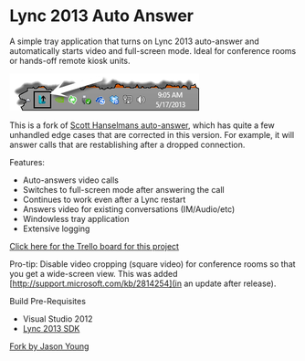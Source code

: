 Lync 2013 Auto Answer
=============================
A simple tray application that turns on Lync 2013 auto-answer and automatically starts video and full-screen mode. Ideal for conference rooms or hands-off remote kiosk units.

![Tray Icon](readme-content/TrayIcon.png)

This is a fork of [Scott Hanselmans auto-answer](https://github.com/shanselman/LyncAutoAnswer), which has quite a few unhandled edge cases that are corrected in this version. For example, it will answer calls that are restablishing after a dropped connection.

Features:
* Auto-answers video calls
* Switches to full-screen mode after answering the call
* Continues to work even after a Lync restart
* Answers video for existing conversations (IM/Audio/etc)
* Windowless tray application
* Extensive logging

[Click here for the Trello board for this project](https://trello.com/board/lync-auto-answer/5194e27988957bcc70002c23)

Pro-tip: Disable video cropping (square video) for conference rooms so that you get a wide-screen view. This was added [http://support.microsoft.com/kb/2814254](in an update after release).

Build Pre-Requisites
* Visual Studio 2012
* [Lync 2013 SDK](http://www.microsoft.com/en-us/download/details.aspx?id=36824)

[Fork by Jason Young](http://www.ytechie.com)